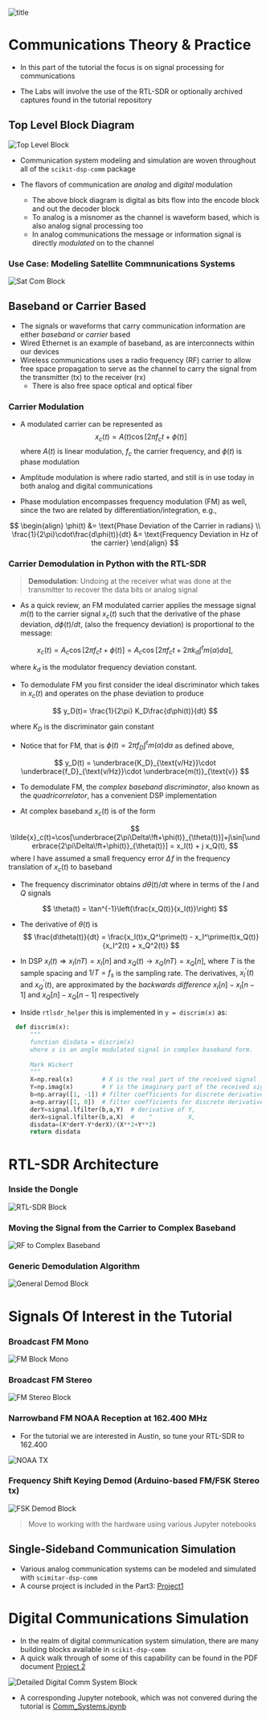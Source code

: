 ![title](images/part3_title@300dpi.png)

# Communications Theory & Practice

* In this part of the tutorial the focus is on signal processing for communications 


* The Labs will involve the use of the RTL-SDR or optionally archived captures found in the tutorial repository

## Top Level Block Diagram

![Top Level Block](images/Comm_Sys_Block.png)

* Communication system modeling and simulation are woven throughout all of the `scikit-dsp-comm` package

* The flavors of communication are *analog* and *digital* modulation
  * The above block diagram is digital as bits flow into the encode block and out the decoder block
  * To analog is a misnomer as the channel is waveform based, which is also analog signal processing too
  * In analog communications the message or information signal is directly *modulated* on to the channel

### Use Case: Modeling Satellite Commnunications Systems

![Sat Com Block](images/Sat_Com_Sim_Block.png)  

## Baseband or Carrier Based

* The signals or waveforms that carry communication information are either *baseband* or *carrier* based
* Wired Ethernet is an example of baseband, as are interconnects within our devices
* Wireless communications uses a radio frequency (RF) carrier to allow free space propagation to serve as the channel to carry the signal from the transmitter (tx) to the receiver (rx)
  * There is also free space optical and optical fiber

### Carrier Modulation

* A modulated carrier can be represented as
$$
		x_c(t) = A(t)\cos\big[2\pi f_c t + \phi(t)\big]
$$
​	where $A(t)$ is linear modulation, $f_c$ the carrier frequency, and $\phi(t)$ is phase modulation

* Amplitude modulation is where radio started, and still is in use today in both analog and digital communications 

* Phase modulation encompasses frequency modulation (FM) as well, since the two are related by differentiation/integration, e.g.,

$$
\begin{align}
  	\phi(t) &= \text{Phase Deviation of the Carrier in radians} \\
  	\frac{1}{2\pi}\cdot\frac{d\phi(t)}{dt} &= \text{Frequency Deviation in Hz of the carrier}
  \end{align}
$$

### Carrier Demodulation in Python with the RTL-SDR

> **Demodulation**: Undoing at the receiver what was done at the transmitter to recover the data bits or analog signal

* As a quick review, an FM modulated carrier applies the message signal $m(t)$ to the carrier signal $x_c(t)$ such that the derivative of the phase deviation, $d\phi(t)/dt$, (also the frequency deviation) is proportional to the message:

$$
	x_c(t) = A_c\cos\big[2\pi f_c t + \phi(t)\big] = A_c\cos\left[2\pi f_c t + 2\pi k_d\int^t m(\alpha)d\alpha\right],
$$

​	where $k_d$ is the modulator frequency deviation constant.

* To demodulate FM you first consider the ideal discriminator which takes in $x_c(t)$ and operates on the phase deviation to produce

$$
	y_D(t)= \frac{1}{2\pi} K_D\frac{d\phi(t)}{dt}
$$

​	where $K_D$ is the discriminator gain constant

* Notice that for FM, that is $\phi(t) = 2\pi f_D \int^t m(\alpha) d\alpha$ as defined above,

$$
	y_D(t) = \underbrace{K_D}_{\text{v/Hz}}\cdot \underbrace{f_D}_{\text{v/Hz}}\cdot \underbrace{m(t)}_{\text{v}}
$$

* To demodulate FM, the *complex baseband discriminator*, also known as the *quadricorrelator*, has a convenient DSP implementation

* At complex baseband $x_c(t)$ is of the form

$$
\tilde{x}_c(t)=\cos[\underbrace{2\pi\Delta\!ft+\phi(t)}_{\theta(t)}]+j\sin[\underbrace{2\pi\Delta\!ft+\phi(t)}_{\theta(t)}] = x_I(t) + j x_Q(t),
$$
​	where I have assumed a small frequency error $\Delta\!f$ in the frequency translation of $x_c(t)$ to baseband

* The frequency discriminator obtains $d\theta(t)/dt$ where in terms of the $I$ and $Q$ signals

$$
\theta(t) = \tan^{-1}\left(\frac{x_Q(t)}{x_I(t)}\right)
$$
* The derivative of $\theta(t)$ is
$$
\frac{d\theta(t)}{dt} = \frac{x_I(t)x_Q^\prime(t) - x_I^\prime(t)x_Q(t)}{x_I^2(t) + x_Q^2(t)}
$$

* In DSP $x_I(t) \Rightarrow x_I(nT) = x_I[n]$ and $x_Q(t)\rightarrow x_Q(nT) = x_Q[n]$, where $T$ is the sample spacing and $1/T = f_s$ is the sampling rate. The derivatives, $x_I^\prime(t)$ and $x_Q^\prime(t)$, are approximated by the *backwards difference* $x_I[n] - x_I[n-1]$ and $x_Q[n] - x_Q[n-1]$ respectively

* Inside `rtlsdr_helper` this is implemented in `y = discrim(x)` as:

```python
  def discrim(x):
      """
      function disdata = discrim(x)
      where x is an angle modulated signal in complex baseband form.
      
      Mark Wickert
      """
      X=np.real(x)        # X is the real part of the received signal
      Y=np.imag(x)        # Y is the imaginary part of the received signal
      b=np.array([1, -1]) # filter coefficients for discrete derivative
      a=np.array([1, 0])  # filter coefficients for discrete derivative
      derY=signal.lfilter(b,a,Y)  # derivative of Y, 
      derX=signal.lfilter(b,a,X)  #    "          X,
      disdata=(X*derY-Y*derX)/(X**2+Y**2)
      return disdata
```

# RTL-SDR Architecture

### Inside the Dongle

![RTL-SDR Block](images/RTL_SDR_Block.png)

### Moving the Signal from the Carrier to Complex Baseband

![RF to Complex Baseband](images/RF_2_Baseband.png)

### Generic Demodulation Algorithm 

![General Demod Block](images/General_Demod_Block.png)

# Signals Of Interest in the Tutorial

### Broadcast FM Mono



![FM Block Mono](images/FM_Mono.png)

### Broadcast FM Stereo

![FM Stereo Block](images/FM_Stereo.png)



### Narrowband FM NOAA Reception at 162.400 MHz

* For the tutorial we are interested in Austin, so tune your RTL-SDR to 162.400

![NOAA TX](images/NOAA_Tx.png)

### Frequency Shift Keying Demod (Arduino-based FM/FSK Stereo tx)

![FSK Demod Block](images/FSK_Block.png)

> Move to working with the hardware using various Jupyter notebooks

## Single-Sideband Communication Simulation 

* Various analog communication systems can be modeled and simulated with `scimitar-dsp-comm`
* A course project is included in the Part3: [Project1](5625_project1.pdf)

# Digital Communications Simulation

* In the realm of digital communication system simulation, there are many building blocks available in `scikit-dsp-comm`
* A quick walk through of some of this capability can be found in the PDF document [Project 2](5625_project2.pdf) 

![Detailed Digital Comm System Block](images/Digital_Comm_Block.png)

* A corresponding Jupyter notebook, which was not convered during the tutorial is [Comm_Systems.ipynb](Comm_Systems.ipynb)

